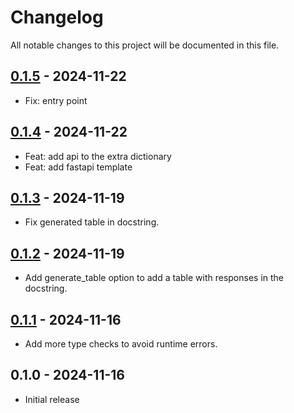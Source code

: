 # Changelog

All notable changes to this project will be documented in this file.

## [0.1.5](https://github.com/fbraem/griffe-fastapi/releases/tag/0.1.5) - 2024-11-22

- Fix: entry point

## [0.1.4](https://github.com/fbraem/griffe-fastapi/releases/tag/0.1.4) - 2024-11-22

- Feat: add api to the extra dictionary
- Feat: add fastapi template

## [0.1.3](https://github.com/fbraem/griffe-fastapi/releases/tag/0.1.3) - 2024-11-19

- Fix generated table in docstring.

## [0.1.2](https://github.com/fbraem/griffe-fastapi/releases/tag/0.1.2) - 2024-11-19

- Add generate_table option to add a table with responses in the docstring.

## [0.1.1](https://github.com/fbraem/griffe-fastapi/releases/tag/0.1.1) - 2024-11-16

- Add more type checks to avoid runtime errors.

## 0.1.0 - 2024-11-16

- Initial release

